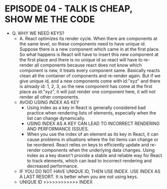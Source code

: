 # EPISODE 04 - TALK IS CHEAP, SHOW ME THE CODE

* Q. WHY WE NEED KEYS?
  * A. React optimizes its render cycle. When there are components at the same level, so these components need to have unique id.
  Suppose there is a new component which came in at the first place. So what happens is React will have to insert this new component at the first place and there is no unique id so react will have to re-render all components because react does not know which component is new, it treats every component same. Basically reacts clean all the container of components and re-render again.
  But if we give unique id, and a new components come
  with id:"xyz" and there is already id: 1, 2, 3, so the new component has come at the first place as id:"xyz", it will just render one component here, it will not render all other components. 
  * AVOID USING INDEX AS KEY
    * Using index as a key in React is generally considered bad practice when rendering lists of elements, especially when the list can change dynamically.
    * USING INDEX AS A KEY CAN LEAD TO INCORRECT RENDERING AND PERFORMANCE ISSUES.
    * When you use the index of an element as its key in React, it can cause problems in situations where the list items can change or be reordered. React relies on keys to efficiently update and re-render components when the underlying data changes. Using index as a key doesn't provide a stable and reliable way for React to track elements, which can lead to incorrect rendering and decreased performance.
  * IF YOU DO NOT HAVE UNIQUE ID, THEN USE INDEX. USE INDEX AS A LAST RESORT. It is better when you are not using keys.
  * UNIQUE ID >>>>>>>>>>>> INDEX
 